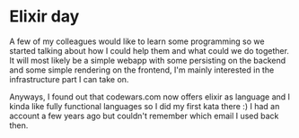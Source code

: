 # Elixir day

A few of my colleagues would like to learn some programming so we started talking about how I could help them and what could we do together.
It will most likely be a simple webapp with some persisting on the backend and some simple rendering on the frontend, I'm mainly interested in the infrastructure part I can take on.

Anyways, I found out that codewars.com now offers elixir as language and I kinda like fully functional languages so I did my first kata there :)
I had an account a few years ago but couldn't remember which email I used back then.
